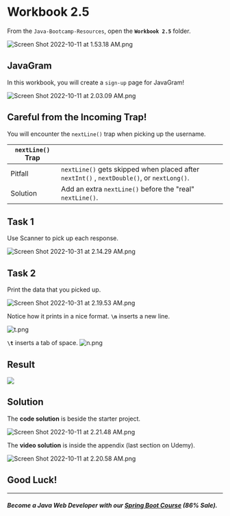# Workbook 2.5

From the `Java-Bootcamp-Resources`, open the **`Workbook 2.5`** folder.

![Screen Shot 2022-10-11 at 1.53.18 AM.png](https://firebasestorage.googleapis.com/v0/b/learnthepart-75aed.appspot.com/o/images%2Fb52e3cf0-6e8e-412a-a9e4-39a66840b6cc?alt=media&token=988927d9-69b6-4e66-b823-37fc1554b3f4)

JavaGram
---------

In this workbook, you will create a `sign-up` page for JavaGram!

![Screen Shot 2022-10-11 at 2.03.09 AM.png](https://firebasestorage.googleapis.com/v0/b/learnthepart-75aed.appspot.com/o/images%2F6da79766-cf67-4fdc-9cbd-c51ccbdd929a?alt=media&token=26b50a44-7657-4589-9469-16c94beb7475)

## Careful from the Incoming **Trap**!

You will encounter the `nextLine()` trap when picking up the username. 

|`nextLine()` Trap | |
| --- | --- |
| Pitfall  | `nextLine()` gets skipped when placed after `nextInt()` , `nextDouble()`, or `nextLong()`. 
| Solution  |Add an extra `nextLine()` before the "real" `nextLine()`.

## **Task 1**
Use Scanner to pick up each response.

![Screen Shot 2022-10-31 at 2.14.29 AM.png](https://firebasestorage.googleapis.com/v0/b/learnthepart-75aed.appspot.com/o/images%2F3635496f-1319-4396-9945-67a902ddf02f?alt=media&token=e9c5cbc1-e0bd-4242-bd01-d68e04de705f)

## **Task 2**

Print the data that you picked up.

![Screen Shot 2022-10-31 at 2.19.53 AM.png](https://firebasestorage.googleapis.com/v0/b/learnthepart-75aed.appspot.com/o/images%2F1551b9c1-2d93-40bd-a2c9-0bf5745cff01?alt=media&token=fa33a2d9-1593-4f0f-9cf8-5f9c50e2dd8c)

Notice how it prints in a nice format. **`\n`** inserts a new line.

![t.png](https://firebasestorage.googleapis.com/v0/b/learnthepart-75aed.appspot.com/o/images%2F3f86967b-2491-4f9a-ba7b-738f12781adc?alt=media&token=2d597ada-6edb-4605-a467-56d065199ead)

**`\t`** inserts a tab of space.
![n.png](https://firebasestorage.googleapis.com/v0/b/learnthepart-75aed.appspot.com/o/images%2F55e09b06-0a98-4827-8041-ee31121030f1?alt=media&token=c83ea4e3-3450-4e6d-860f-a7e580b7e464)


## Result

![](https://firebasestorage.googleapis.com/v0/b/learnthepart-75aed.appspot.com/o/images%2F40d52b6f-3edc-4e4f-a850-c01cc03ae857?alt=media&token=69930f78-d549-4eec-9f0d-0146296cf6ce)

## Solution

The **code solution** is beside the starter project.

![Screen Shot 2022-10-11 at 2.21.48 AM.png](https://firebasestorage.googleapis.com/v0/b/learnthepart-75aed.appspot.com/o/images%2F5823c746-a112-49ed-8fd2-2c08db21f72f?alt=media&token=1df9edbe-66d1-4193-b0f3-7742994b1d8d)

The **video solution** is inside the appendix (last section on Udemy).

![Screen Shot 2022-10-11 at 2.20.58 AM.png](https://firebasestorage.googleapis.com/v0/b/learnthepart-75aed.appspot.com/o/images%2F701500d8-3a0a-45fa-897f-7dafbd5d4bc6?alt=media&token=4cc4e90f-d9f3-4f04-b84d-887e9ef22352)

## Good Luck!
-------
##### Become a Java Web Developer with our [Spring Boot Course](https://udemy-redirect-app.herokuapp.com/spring) (86% Sale).